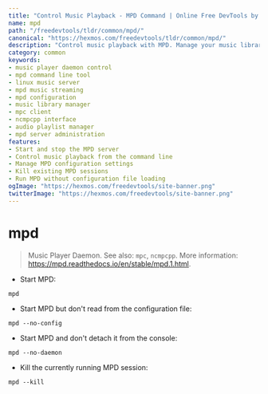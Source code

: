 ```yaml
---
title: "Control Music Playback - MPD Command | Online Free DevTools by Hexmos"
name: mpd
path: "/freedevtools/tldr/common/mpd/"
canonical: "https://hexmos.com/freedevtools/tldr/common/mpd/"
description: "Control music playback with MPD. Manage your music library, create playlists, and stream audio from the command line. Free online tool, no registration required."
category: common
keywords:
- music player daemon control
- mpd command line tool
- linux music server
- mpd music streaming
- mpd configuration
- music library manager
- mpc client
- ncmpcpp interface
- audio playlist manager
- mpd server administration
features:
- Start and stop the MPD server
- Control music playback from the command line
- Manage MPD configuration settings
- Kill existing MPD sessions
- Run MPD without configuration file loading
ogImage: "https://hexmos.com/freedevtools/site-banner.png"
twitterImage: "https://hexmos.com/freedevtools/site-banner.png"
---
```


# mpd

> Music Player Daemon.
> See also: `mpc`, `ncmpcpp`.
> More information: <https://mpd.readthedocs.io/en/stable/mpd.1.html>.

- Start MPD:

`mpd`

- Start MPD but don't read from the configuration file:

`mpd --no-config`

- Start MPD and don't detach it from the console:

`mpd --no-daemon`

- Kill the currently running MPD session:

`mpd --kill`
